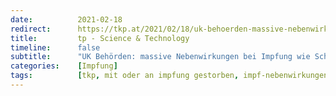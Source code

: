 ```yaml
---
date:          2021-02-18
redirect:      https://tkp.at/2021/02/18/uk-behoerden-massive-nebenwirkungen-bei-impfung-wie-schlaganfall-erblindung-fehlgeburten/
title:         tp - Science & Technology
timeline:      false
subtitle:      "UK Behörden: massive Nebenwirkungen bei Impfung wie Schlaganfall, Erblindung, Fehlgeburten"
categories:    [Impfung]
tags:          [tkp, mit oder an impfung gestorben, impf-nebenwirkungen]
---
```


